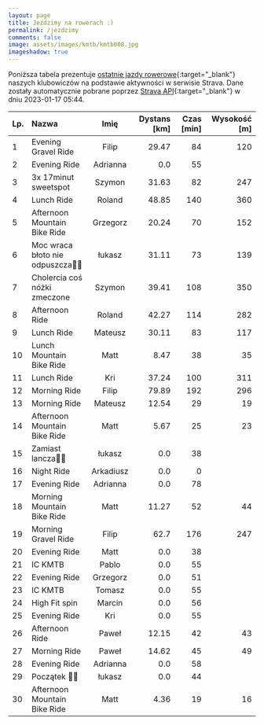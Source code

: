 ```yaml
---
layout: page
title: Jeździmy na rowerach :)
permalink: /jezdzimy
comments: false
image: assets/images/kmtb/kmtb008.jpg
imageshadow: true
---
```


Poniższa tabela prezentuje [ostatnie jazdy rowerowe](https://www.strava.com/clubs/336381){:target="_blank"} naszych klubowiczów na podstawie aktywności w serwisie Strava. Dane zostały automatycznie pobrane poprzez [Strava API](https://developers.strava.com/docs/reference/#api-Clubs-getClubActivitiesById){:target="_blank"} w dniu 2023-01-17 05:44.

Lp. | Nazwa | Imię | Dystans [km] | Czas [min] | Wysokość [m]
:--- | :--- | :---: | ---: | ---: | ---:
1|Evening Gravel Ride|Filip|29.47|84|120
2|Evening Ride|Adrianna|0.0|55|
3|3x 17minut sweetspot|Szymon|31.63|82|247
4|Lunch Ride|Roland|48.85|140|360
5|Afternoon Mountain Bike Ride|Grzegorz|20.24|70|152
6|Moc wraca błoto nie odpuszcza🚵‍♀️|łukasz|31.11|73|139
7|Cholercia coś nóżki zmeczone|Szymon|39.41|108|350
8|Afternoon Ride|Roland|42.27|114|282
9|Lunch Ride|Mateusz|30.11|83|117
10|Lunch Mountain Bike Ride|Matt|8.47|38|35
11|Lunch Ride|Kri|37.24|100|311
12|Morning Ride|Filip|79.89|192|296
13|Morning Ride|Mateusz|12.54|29|19
14|Afternoon Mountain Bike Ride|Matt|5.67|25|23
15|Zamiast lancza🍻🤟|łukasz|0.0|38|
16|Night Ride|Arkadiusz|0.0|0|
17|Evening Ride|Adrianna|0.0|78|
18|Morning Mountain Bike Ride|Matt|11.27|52|44
19|Morning Gravel Ride|Filip|62.7|176|247
20|Evening Ride|Matt|0.0|38|
21|IC KMTB|Pablo|0.0|55|
22|Evening Ride|Grzegorz|0.0|51|
23|IC KMTB|Tomasz|0.0|55|
24|High Fit spin|Marcin|0.0|56|
25|Evening Ride|Kri|0.0|55|
26|Afternoon Ride|Paweł|12.15|42|43
27|Morning Ride|Paweł|14.62|45|49
28|Evening Ride|Adrianna|0.0|58|
29|Początek 💪😎|łukasz|0.0|44|
30|Afternoon Mountain Bike Ride|Matt|4.36|19|16
